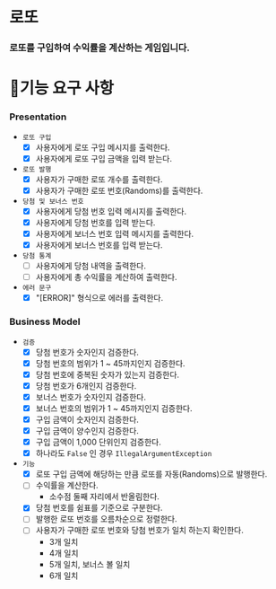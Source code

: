# 로또

### 로또를 구입하여 수익률을 계산하는 게임입니다.

# 🚀기능 요구 사항

### Presentation

- `로또 구입`
    - [X] 사용자에게 로또 구입 메시지를 출력한다.
    - [X] 사용자에게 로또 구입 금액을 입력 받는다.
- `로또 발행`
    - [X] 사용자가 구매한 로또 개수를 출력한다.
    - [X] 사용자가 구매한 로또 번호(Randoms)를 출력한다.
- `당첨 및 보너스 번호`
    - [x] 사용자에게 당첨 번호 입력 메시지를 출력한다.
    - [x] 사용자에게 당첨 번호를 입력 받는다.
    - [x] 사용자에게 보너스 번호 입력 메시지를 출력한다.
    - [x] 사용자에게 보너스 번호를 입력 받는다.
- `당첨 통계`
    - [ ] 사용자에게 당첨 내역을 출력한다.
    - [ ] 사용자에게 총 수익률을 계산하여 출력한다.
- `에러 문구`
    - [x] "[ERROR]" 형식으로 에러를 출력한다.

### Business Model

- `검증`
    - [x] 당첨 번호가 숫자인지 검증한다.
    - [x] 당첨 번호의 범위가 1 ~ 45까지인지 검증한다.
    - [x] 당첨 번호에 중복된 숫자가 있는지 검증한다.
    - [x] 당첨 번호가 6개인지 검증한다.
    - [x] 보너스 번호가 숫자인지 검증한다.
    - [x] 보너스 번호의 범위가 1 ~ 45까지인지 검증한다.
    - [X] 구입 금액이 숫자인지 검증한다.
    - [X] 구입 금액이 양수인지 검증한다.
    - [X] 구입 금액이 1,000 단위인지 검증한다.
    - [x] 하나라도 `False` 인 경우 `IllegalArgumentException`
- `기능`
    - [X] 로또 구입 금액에 해당하는 만큼 로또를 자동(Randoms)으로 발행한다.
    - [ ] 수익률을 계산한다.
        - 소수점 둘째 자리에서 반올림한다.
    - [x] 당첨 번호를 쉼표를 기준으로 구분한다.
    - [ ] 발행한 로또 번호를 오름차순으로 정렬한다.
    - [ ] 사용자가 구매한 로또 번호와 당첨 번호가 일치 하는지 확인한다.
        - 3개 일치
        - 4개 일치
        - 5개 일치, 보너스 볼 일치
        - 6개 일치
